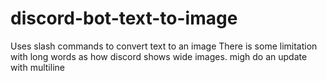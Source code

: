 # discord-bot-text-to-image
Uses slash commands to convert text to an image
There is some limitation with long words as how discord shows wide images.
migh do an update with multiline 
